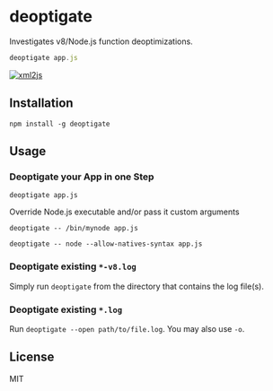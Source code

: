 # deoptigate

Investigates v8/Node.js function deoptimizations.

```js
deoptigate app.js
```

[![xml2js](assets/xml2js.png)](https://thlorenz.com/deoptigate-examples/xml2js/01_start/?selectedFileIdx=31&selectedLocation=157&includeAllSeverities=false&highlightCode=true&selectedTabIdx=1&selectedSummaryTabIdx=1)

## Installation

    npm install -g deoptigate

## Usage

### Deoptigate your App in one Step

```
deoptigate app.js
```

Override Node.js executable and/or pass it custom arguments

```
deoptigate -- /bin/mynode app.js
```

```
deoptigate -- node --allow-natives-syntax app.js
```

### Deoptigate existing `*-v8.log`

Simply run `deoptigate` from the directory that contains the log file(s).

### Deoptigate existing `*.log`

Run `deoptigate --open path/to/file.log`. You may also use `-o`.

## License

MIT
